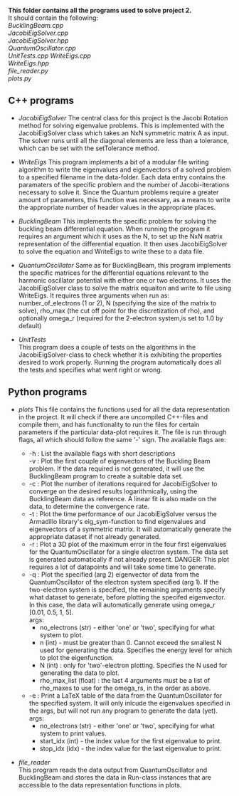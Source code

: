 **This folder contains all the programs used to solve project 2.**  
It should contain the following:  
*BucklingBeam.cpp*  
*JacobiEigSolver.cpp*  
*JacobiEigSolver.hpp*  
*QuantumOscillator.cpp*  
*UnitTests.cpp*
*WriteEigs.cpp*  
*WriteEigs.hpp*  
*file_reader.py*  
*plots.py*  

## C++ programs
- *JacobiEigSolver*
The central class for this project is the Jacobi Rotation method for
solving eigenvalue problems. This is implemented with the
JacobiEigSolver class which takes an NxN symmetric matrix A as input.
The solver runs until all the diagonal elements are less than a
tolerance, which can be set with the setTolerance method.

- *WriteEigs*
This program implements a bit of a modular file writing algorithm to
write the eigenvalues and eigenvectors of a solved problem to a
specified filename in the data-folder. Each data entry contains the
paramaters of the specific problem and the number of Jacobi-iterations
necessary to solve it. Since the Quantum problems require a greater
amount of parameters, this function was necessary, as a means to write
the appropriate number of header values in the appropriate places.

- *BucklingBeam*
This implements the specific problem for solving the buckling beam
differential equation. When running the program it requires an argument
which it uses as the N, to set up the NxN matrix representation of the
differential equation. It then uses JacobiEigSolver to solve the
equation and WriteEigs to write these to a data file.

- *QuantumOscillator*
Same as for BucklingBeam, this program implements the specific matrices
for the differential equations relevant to the harmonic oscillator
potential with either one or two electrons. It uses the JacobiEigSolver
class to solve the matrix equaiton and write to file using WriteEigs.
It requires three arguments when run as: number_of_electrons (1 or 2), N
(specifying the size of the matrix to solve), rho_max (the cut off
point for the discretization of rho), and optionally omega_r (required
for the 2-electron system,is set to 1.0 by default)

- *UnitTests*  
This program does a couple of tests on the algorithms in the
JacobiEigSolver-class to check whether it is exhibiting the properties
desired to work properly. Running the program automatically does all the
tests and specifies what went right or wrong.

## Python programs
- *plots*
This file contains the functions used for all the data representation in
the project. It will check if there are uncompiled C++-files and compile
them, and has functionality to run the files for certain parameters if
the particular data-plot requires it.
The file is run through flags, all which should follow the same '-'
sign. The available flags are:  
    * -h : List the available flags with short descriptions  
    -v : Plot the first couple of eigenvectors of the Buckling Beam
         problem. If the data required is not generated, it will use the
         BucklingBeam program to create a suitable data set.  
    * -c : Plot the number of iterations required for JacobiEigSolver to
         converge on the desired results logarithmically, using the
         BucklingBeam data as reference. A linear fit is also made on the
         data, to determine the convergence rate.  
    * -t : Plot the time performance of our JacobiEigSolver versus the
         Armadillo library's eig_sym-function to find eigenvalues and
         eigenvectors of a symmetric matrix. It will automatically
         generate the appropriate dataset if not already generated.  
    * -r : Plot a 3D plot of the maximum error in the four first
         eigenvalues for the QuantumOscillator for a single electron
         system. The data set is generated automatically if not already
         present. DANGER: This plot requires a lot of datapoints and will take some time to generate.  
    * -q : Plot the specified (arg 2) eigenvector of data from the
         QuantumOscillator of the electron system specified (arg 1).
         If the two-electron system is specified, the remaining arguments
         specify what dataset to generate, before plotting the specifed
         eigenvector. In this case, the data will automatically generate
         using omega_r [0.01, 0.5, 1, 5].  
         args:  
        - no_electrons (str) - either 'one' or 'two', specifying for
                what system to plot.  
        - n (int) - must be greater than 0. Cannot exceed the smallest
                N used for generating the data. Specifies the energy
                level for which to plot the eigenfunction.  
        - N (int) : only for 'two'-electron plotting. Specifies the
                N used for generating the data to plot.  
        - rho_max_list (float) : the last 4 arguments must be a list
                of rho_maxes to use for the omega_rs, in the order as
                above.  
    * -e : Print a LaTeX table of the data from the QuantumOscillator for
         the specified system. It will only inlcude the eigenvalues
         specified in the args, but will not run any program to generate
         the data (yet).  
         args:  
        - no_electrons (str) - either 'one' or 'two', specifying for
                what system to print values.  
        - start_idx (int) - the index value for the first eigenvalue to
                print.  
        - stop_idx (idx) - the index value for the last eigenvalue to
                print.  

- *file_reader*  
This program reads the data output from QuantumOscillator and
BucklingBeam and stores the data in Run-class instances that are
accessible to the data representation functions in plots.
